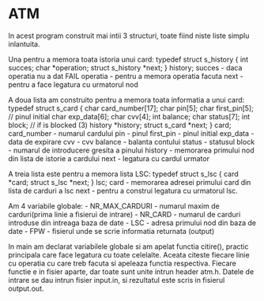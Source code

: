 # ATM

In acest program construit mai intii 3 structuri, toate fiind niste liste
simplu inlantuita.

Una pentru a memora toata istoria unui card:
typedef struct s_history {
	int		succes;
	char	*operation;
	struct s_history	*next;
} history;
succes - daca operatia nu a dat FAIL
operatia - pentru a memora operatia facuta
next - pentru a face legatura cu urmatorul nod

A doua lista am construito pentru a memora toata informatia a unui card:
typedef struct s_card {
	char	card_number[17];
	char	pin[5];
	char	first_pin[5]; // pinul initial
	char	exp_data[6];
	char	cvv[4];
	int		balance;
	char	status[7];
	int		block; // if is blocked (3)
	history *history;
	struct s_card	*next;
} card;
card_number - numarul cardului
pin - pinul
first_pin - pinul initial
exp_data - data de expirare
cvv - cvv
balance - balanta contului
status - statusul
block - numarul de introducere gresita a pinului
history - memorarea primului nod din lista de istorie a cardului
next - legatura cu cardul urmator

A treia lista este pentru a memora lista LSC:
typedef struct s_lsc {
	card	*card;
	struct s_lsc	*next;
} lsc;
card - memorarea adresei primului card din lista de carduri a lsc
next - pentru a construi legatura cu urmatorul lsc.

Am 4 variabile globale:
	- NR_MAX_CARDURI - numarul maxim de carduri(prima linie a fisierui de intrare)
	- NR_CARD - numarul de carduri introduse din intreaga baza de date
	- LSC - adresa primului nod din baza de date
	- FPW - fisierul unde se scrie informatia returnata (output)

In main am declarat variabilele globale si am apelat functia citire(),
practic principala care face legatura cu toate celelalte. Aceata citeste
fiecare linie cu operatia cu care treb facuta si apeleaza functia respectiva.
Fiecare functie e in fisier aparte, dar toate sunt unite intrun header atm.h.
Datele de intrare se dau intrun fisier input.in, si rezultatul este scris
in fisierul output.out.
